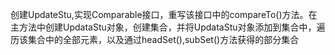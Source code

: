 创建UpdateStu,实现Comparable接口，重写该接口中的compareTo()方法。在主方法中创建UpdataStu对象，创建集合，并将UpdataStu对象添加到集合中，遍历该集合中的全部元素，以及通过headSet(),subSet()方法获得的部分集合
